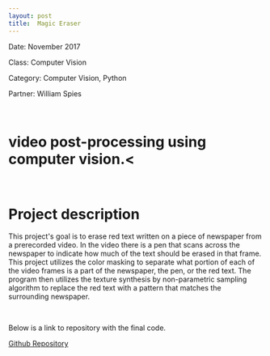 ```yaml
---
layout: post
title:  Magic Eraser
---
```

<!-- ![RPS](/img/callout.jpg){: .img-center} -->

Date: November 2017

Class: Computer Vision

Category: Computer Vision, Python

Partner: William Spies


&nbsp;
&nbsp;

# video post-processing using computer vision.<


&nbsp;
&nbsp;


# Project description
<!-- ![RPS](/img/headset.jpg)
<!-- {: .img-center} -->

This project's goal is to erase red text written on a piece of newspaper from a prerecorded video.
In the video there is a pen that scans across the newspaper to indicate how much of the text should be erased in that frame.
This project utilizes the color masking to separate what portion of each of the video frames is a part of the newspaper, the pen, or the red text.
The program then utilizes the texture synthesis by non-parametric sampling algorithm to replace the red text with a pattern that matches the surrounding newspaper.



&nbsp;
&nbsp;

Below is a link to repository with the final code.

[Github Repository](https://github.com/Laurenhut/magic-eraser)
